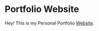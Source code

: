 # Portfolio Website
 Hey! This is my Personal Portfolio [Website](https://aaron-thomas-blessen.github.io/Portfolio/). 
 

